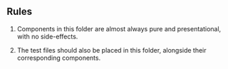 ## Rules

1. Components in this folder are almost always pure and presentational, with no side-effects.

1. The test files should also be placed in this folder, alongside their corresponding components.
